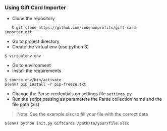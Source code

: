
### Using Gift Card Importer

- Clone the repository

```
   $ git clone https://github.com/codenonprofits/gift-card-importer.git 
```

- Go to project directory
- Create the virtual env (use python 3)

```
$ virtualenv env 
```

- Go to environment
- Install the requirements
```
$ source env/bin/activate
$(env) pip install -r pip-freeze.txt
```

- Change the Parse credentials on settings file `settings.py`
- Run the script passing as parameters the Parse collection name and the file path (xls)

> Note: See the example.xlsx to fill your file with the correct data

```
$(env) python init.py GiftCards /path/to/your/file.xlsx
```

